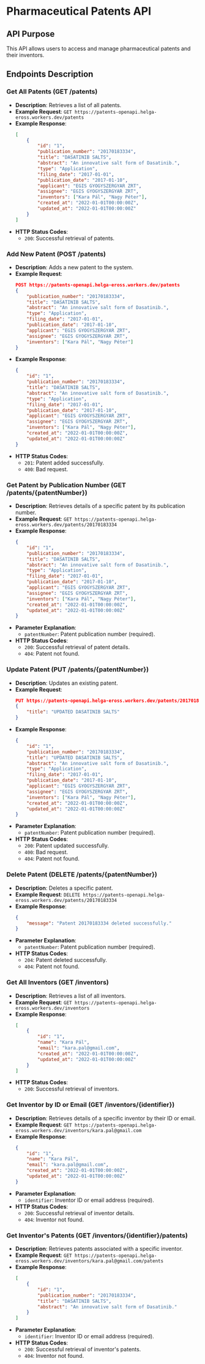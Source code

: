 # Pharmaceutical Patents API

## API Purpose
This API allows users to access and manage pharmaceutical patents and their inventors.

## Endpoints Description

### Get All Patents (GET /patents)
- **Description**: Retrieves a list of all patents.
- **Example Request**: `GET https://patents-openapi.helga-eross.workers.dev/patents`
- **Example Response**:
  ```json
  [
      {
          "id": "1",
          "publication_number": "20170183334",
          "title": "DASATINIB SALTS",
          "abstract": "An innovative salt form of Dasatinib.",
          "type": "Application",
          "filing_date": "2017-01-01",
          "publication_date": "2017-01-10",
          "applicant": "EGIS GYOGYSZERGYAR ZRT",
          "assignee": "EGIS GYOGYSZERGYAR ZRT",
          "inventors": ["Kara Pál", "Nagy Péter"],
          "created_at": "2022-01-01T00:00:00Z",
          "updated_at": "2022-01-01T00:00:00Z"
      }
  ]
  ```
- **HTTP Status Codes**:
  - `200`: Successful retrieval of patents.

### Add New Patent (POST /patents)
- **Description**: Adds a new patent to the system.
- **Example Request**:
  ```json
  POST https://patents-openapi.helga-eross.workers.dev/patents
  {
      "publication_number": "20170183334",
      "title": "DASATINIB SALTS",
      "abstract": "An innovative salt form of Dasatinib.",
      "type": "Application",
      "filing_date": "2017-01-01",
      "publication_date": "2017-01-10",
      "applicant": "EGIS GYOGYSZERGYAR ZRT",
      "assignee": "EGIS GYOGYSZERGYAR ZRT",
      "inventors": ["Kara Pál", "Nagy Péter"]
  }
  ```
- **Example Response**:
  ```json
  {
      "id": "1",
      "publication_number": "20170183334",
      "title": "DASATINIB SALTS",
      "abstract": "An innovative salt form of Dasatinib.",
      "type": "Application",
      "filing_date": "2017-01-01",
      "publication_date": "2017-01-10",
      "applicant": "EGIS GYOGYSZERGYAR ZRT",
      "assignee": "EGIS GYOGYSZERGYAR ZRT",
      "inventors": ["Kara Pál", "Nagy Péter"],
      "created_at": "2022-01-01T00:00:00Z",
      "updated_at": "2022-01-01T00:00:00Z"
  }
  ```
- **HTTP Status Codes**:
  - `201`: Patent added successfully.
  - `400`: Bad request.

### Get Patent by Publication Number (GET /patents/{patentNumber})
- **Description**: Retrieves details of a specific patent by its publication number.
- **Example Request**: `GET https://patents-openapi.helga-eross.workers.dev/patents/20170183334`
- **Example Response**:
  ```json
  {
      "id": "1",
      "publication_number": "20170183334",
      "title": "DASATINIB SALTS",
      "abstract": "An innovative salt form of Dasatinib.",
      "type": "Application",
      "filing_date": "2017-01-01",
      "publication_date": "2017-01-10",
      "applicant": "EGIS GYOGYSZERGYAR ZRT",
      "assignee": "EGIS GYOGYSZERGYAR ZRT",
      "inventors": ["Kara Pál", "Nagy Péter"],
      "created_at": "2022-01-01T00:00:00Z",
      "updated_at": "2022-01-01T00:00:00Z"
  }
  ```
- **Parameter Explanation**:
  - `patentNumber`: Patent publication number (required).
- **HTTP Status Codes**:
  - `200`: Successful retrieval of patent details.
  - `404`: Patent not found.

### Update Patent (PUT /patents/{patentNumber})
- **Description**: Updates an existing patent.
- **Example Request**:
  ```json
  PUT https://patents-openapi.helga-eross.workers.dev/patents/20170183334
  {
      "title": "UPDATED DASATINIB SALTS"
  }
  ```
- **Example Response**:
  ```json
  {
      "id": "1",
      "publication_number": "20170183334",
      "title": "UPDATED DASATINIB SALTS",
      "abstract": "An innovative salt form of Dasatinib.",
      "type": "Application",
      "filing_date": "2017-01-01",
      "publication_date": "2017-01-10",
      "applicant": "EGIS GYOGYSZERGYAR ZRT",
      "assignee": "EGIS GYOGYSZERGYAR ZRT",
      "inventors": ["Kara Pál", "Nagy Péter"],
      "created_at": "2022-01-01T00:00:00Z",
      "updated_at": "2022-01-01T00:00:00Z"
  }
  ```
- **Parameter Explanation**:
  - `patentNumber`: Patent publication number (required).
- **HTTP Status Codes**:
  - `200`: Patent updated successfully.
  - `400`: Bad request.
  - `404`: Patent not found.

### Delete Patent (DELETE /patents/{patentNumber})
- **Description**: Deletes a specific patent.
- **Example Request**: `DELETE https://patents-openapi.helga-eross.workers.dev/patents/20170183334`
- **Example Response**:
  ```json
  {
      "message": "Patent 20170183334 deleted successfully."
  }
  ```
- **Parameter Explanation**:
  - `patentNumber`: Patent publication number (required).
- **HTTP Status Codes**:
  - `204`: Patent deleted successfully.
  - `404`: Patent not found.

### Get All Inventors (GET /inventors)
- **Description**: Retrieves a list of all inventors.
- **Example Request**: `GET https://patents-openapi.helga-eross.workers.dev/inventors`
- **Example Response**:
  ```json
  [
      {
          "id": "1",
          "name": "Kara Pál",
          "email": "kara.pal@gmail.com",
          "created_at": "2022-01-01T00:00:00Z",
          "updated_at": "2022-01-01T00:00:00Z"
      }
  ]
  ```
- **HTTP Status Codes**:
  - `200`: Successful retrieval of inventors.

### Get Inventor by ID or Email (GET /inventors/{identifier})
- **Description**: Retrieves details of a specific inventor by their ID or email.
- **Example Request**: `GET https://patents-openapi.helga-eross.workers.dev/inventors/kara.pal@gmail.com`
- **Example Response**:
  ```json
  {
      "id": "1",
      "name": "Kara Pál",
      "email": "kara.pal@gmail.com",
      "created_at": "2022-01-01T00:00:00Z",
      "updated_at": "2022-01-01T00:00:00Z"
  }
  ```
- **Parameter Explanation**:
  - `identifier`: Inventor ID or email address (required).
- **HTTP Status Codes**:
  - `200`: Successful retrieval of inventor details.
  - `404`: Inventor not found.

### Get Inventor's Patents (GET /inventors/{identifier}/patents)
- **Description**: Retrieves patents associated with a specific inventor.
- **Example Request**: `GET https://patents-openapi.helga-eross.workers.dev/inventors/kara.pal@gmail.com/patents`
- **Example Response**:
  ```json
  [
      {
          "id": "1",
          "publication_number": "20170183334",
          "title": "DASATINIB SALTS",
          "abstract": "An innovative salt form of Dasatinib."
      }
  ]
  ```
- **Parameter Explanation**:
  - `identifier`: Inventor ID or email address (required).
- **HTTP Status Codes**:
  - `200`: Successful retrieval of inventor's patents.
  - `404`: Inventor not found.